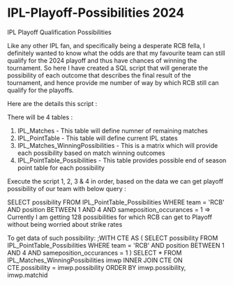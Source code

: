 # IPL-Playoff-Possibilities 2024
IPL Playoff Qualification Possibilities

Like any other IPL fan, and specifically being a desperate RCB fella, I definitely wanted to know what the odds are that my favourite team can still qualify for the 2024 playoff and thus have chances of winning the tournament. So here I have created a SQL script that will generate the possibility of each outcome that describes the final result of the tournament, and hence provide me number of way by which RCB still can qualify for the playoffs.

Here are the details this script :

There will be 4 tables :

1. IPL_Matches - This table will define numner of remaining matches
2. IPL_PointTable - This table will define current IPL states
3. IPL_Matches_WinningPossibilities - This is a matrix which will provide each possibility based on match winning outcomes
4. IPL_PointTable_Possibilities - This table provides possible end of season point table for each possibility

Execute the script 1, 2, 3 & 4 in order, based on the data we can get playoff possibility of our team with below query :

SELECT possibility FROM IPL_PointTable_Possibilities WHERE team = 'RCB' AND position BETWEEN 1 AND 4 AND sameposition_occurances = 1
=> Currently I am getting 128 possibilities for which RCB can get to Playoff without being worried about strike rates

To get data of such possibility:
;WITH CTE AS 
(
	  SELECT possibility FROM IPL_PointTable_Possibilities WHERE team = 'RCB' AND position BETWEEN 1 AND 4 AND sameposition_occurances = 1
)
      SELECT * 
        FROM IPL_Matches_WinningPossibilities imwp
  INNER JOIN CTE ON CTE.possibility = imwp.possibility
    ORDER BY imwp.possibility, imwp.matchid

